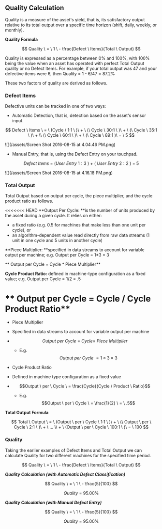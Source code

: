 ## **Quality Calculation**

Quality is a measure of the asset's yield, that is, its satisfactory output relative to its total output over a specific time horizon \(shift, daily, weekly, or monthly\).

**Quality Formula**


$$
Quality \ = \ 1 \ - \frac{Defect \ Items}{Total \ Output}
$$


Quality is expressed as a percentage between 0% and 100%, with 100% being the value when an asset has operated with perfect Total Output quality or no Defect Items. For example, if your total output was 47 and your defective items were 6, then Quality = 1 - 6\/47 = 87.2%

These two factors of quality are derived as follows.

### **Defect Items**

Defective units can be tracked in one of two ways:

* Automatic Detection, that is, detection based on the asset's sensor input.


$$
Defect \ Items \ = \ (Cycle \ 1:1 \ )\ + \ (\ Cycle \ 30:1 \ )\ + \ (\ Cycle \ 35:1 \ )\ + \\ (\ Cycle \ 60:1 \ )\ + \ (\ Cycle \ 89:1 )\ = \ 5
$$


![](/assets/Screen Shot 2016-08-15 at 4.04.46 PM.png)

* Manual Entry, that is, using the Defect Entry on your touchpad.


$$
Defect \ Items \ = \ (User \ Entry \ 1:3 \ )\ + \ (\ User \ Entry \ 2:2 \ )\  = \ 5
$$


![](/assets/Screen Shot 2016-08-15 at 4.16.18 PM.png)

### **Total Output**

Total Output based on output per cycle, the piece multiplier, and the cycle product ratio as follows.

<<<<<<< HEAD
**Output Per Cycle: **is the number of units produced by the asset during a given cycle. It relies on either:

* a fixed ratio \(e.g. 0.5 for machines that make less than one unit per cycle\), or 
* an algorithm-dependent value read directly from raw data streams \(1 unit in one cycle and 5 units in another cycle\)

**Piece Multiplier: **specified in data streams to account for variable output per machine; e.g. Output per Cycle = 1\*3 = 3

**     Output per Cycle = Cycle \* Piece Multiplier**

**Cycle Product Ratio:** defined in machine-type configuration as a fixed value; e.g. Output per Cycle = 1\/2 = .5

**     Output per Cycle = Cycle \/ Cycle Product Ratio**
=======
* Piece Multiplier
 * Specified in data streams to account for variable output per machine
 * $$Output \ per \ Cycle \ = \ Cycle\times\ Piece \ Multiplier$$
   * E.g. $$Output \ per \ Cycle \ = 1\times3 \ = \ 3$$


* Cycle Product Ratio
 * Defined in machine type configuration as a fixed value
 * $$Output \ per \ Cycle \ = \frac{Cycle}{Cycle \ Product \ Ratio}$$
   * E.g. $$Output \ per \ Cycle \ = \frac{1}{2} \ = \ .5$$


**Total Output Formula**


$$
Total \ Output \ = \ (Output \ per \ Cycle \ 1:1 \ )\ + \ (\ Output \ per \ Cycle \ 2:1 \ )\ + \ ... \\ + \ (Output \ per \ Cycle \ 100:1 \ )\ = \ 100
$$

### **Quality**

Taking the earlier examples of Defect Items and Total Output we can calculate Quality for two different machines for the specified time period.


$$
Quality \ = \ 1 \ - \frac{Defect \ Items}{Total \ Output}
$$


**_Quality Calculation \(with Automatic Defect Classification\)_**


$$
Quality \ = \ 1 \ - \frac{5}{100}
$$



$$
Quality \ = \ 95.00 \%
$$


**_Quality Calculation \(with Manual Defect Entry\)_**


$$
Quality \ = \ 1 \ - \frac{5}{100}
$$



$$
Quality \ = \ 95.00 \%
$$


